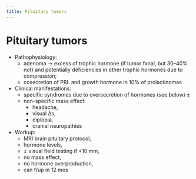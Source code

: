 ```yaml
---
title: Pituitary tumors
---
```


# Pituitary tumors

- Pathophysiology:
  - adenoma → excess of trophic hormone (if tumor fxnal, but 30–40% not) and potentially deficiencies in other trophic hormones due to compression;
  - cosecretion of PRL and growth hormone in 10% of prolactinomas
- Clinical manifestations:
  - specific syndromes due to oversecretion of hormones (see below) ±
  - non-specific mass effect:
    - headache,
    - visual Δs,
    - diplopia,
    - cranial neuropathies
- Workup:
  - MRI brain pituitary protocol,
  - hormone levels,
  - ± visual field testing if <10 mm,
  - no mass effect,
  - no hormone overproduction,
  - can f/up in 12 mos
